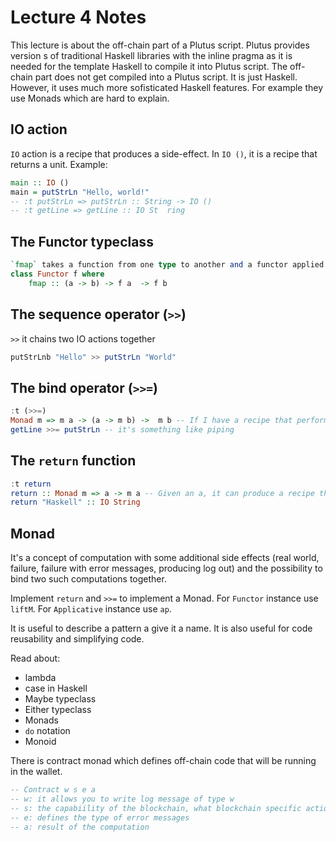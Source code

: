 # Lecture 4 Notes
This lecture is about the off-chain part of a Plutus script. Plutus provides version s of traditional Haskell libraries with the inline pragma as it is needed for the template Haskell to compile it into Plutus script.
The off-chain part does not get compiled into a Plutus script. It is just Haskell. However, it uses much more sofisticated Haskell features. For example they use Monads which are hard to explain.

## IO action 
`IO` action is a recipe that produces a side-effect. In `IO ()`, it is a recipe that returns a unit.
Example:
```haskell
main :: IO ()
main = putStrLn "Hello, world!"
-- :t putStrLn => putStrLn :: String -> IO ()
-- :t getLine => getLine :: IO St  ring
```

## The Functor typeclass
```haskell
`fmap` takes a function from one type to another and a functor applied with one type and returns a functor applied with another type.
class Functor f where
	fmap :: (a -> b) -> f a  -> f b
```

## The sequence operator (`>>`)
`>>` it chains two IO actions together
```haskell
putStrLnb "Hello" >> putStrLn "World"
```

## The bind operator (`>>=`)
```haskell
:t (>>=)
Monad m => m a -> (a -> m b) ->  m b -- If I have a recipe that performs side effects and returns an a and if I have a function that given an a gives me a recipe than gives me a b then these two can combine to a recipe that returns a b.
getLine >>= putStrLn -- it's something like piping
```

## The `return` function
```haskell
:t return
return :: Monad m => a -> m a -- Given an a, it can produce a recipe that can contain side-effects.
return "Haskell" :: IO String
```

## Monad
It's a concept of computation with some additional side effects (real world, failure, failure with error messages, producing log out) and the possibility to bind two such computations together.

Implement `return` and `>>=` to implement a Monad.
For `Functor` instance use `liftM`.
For `Applicative` instance use `ap`.

It is useful to describe a pattern a give it a name. It is also useful for code reusability and simplifying code.

Read about:
* lambda
* case in Haskell
* Maybe typeclass
* Either typeclass
* Monads
* `do` notation
* Monoid

There is contract monad which defines off-chain code that will be running in the wallet.
```haskell
-- Contract w s e a 
-- w: it allows you to write log message of type w
-- s: the capabiility of the blockchain, what blockchain specific actions this contract can perform (i.e waiting for a slot, submit tx, finding out public key)
-- e: defines the type of error messages
-- a: result of the computation 
```